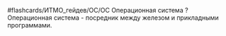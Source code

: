 #flashcards/ИТМО_гейдев/ОС/ОС
Операционная система
?
Операционная система - посредник между железом и прикладными программами.